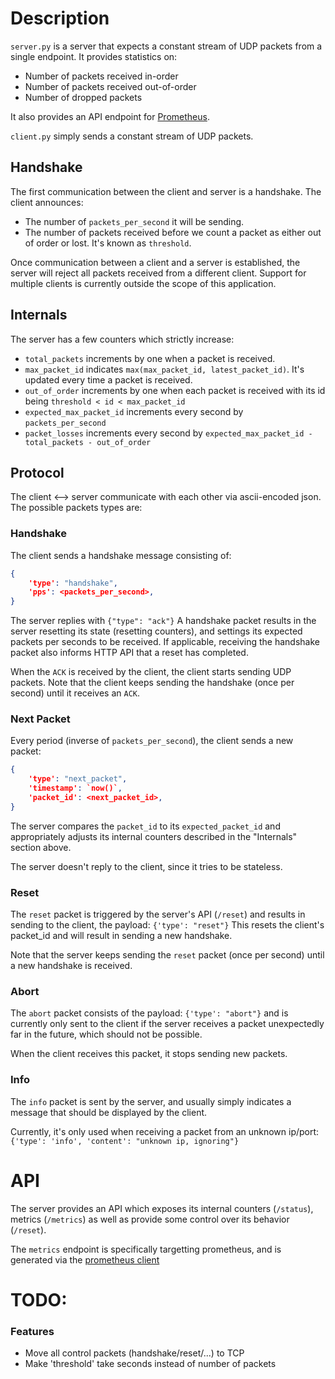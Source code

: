 # Description
`server.py` is a server that expects a constant stream of UDP packets
from a single endpoint. It provides statistics on:

- Number of packets received in-order
- Number of packets received out-of-order
- Number of dropped packets

It also provides an API endpoint for [Prometheus](https://prometheus.io/).

`client.py` simply sends a constant stream of UDP packets.


## Handshake
The first communication between the client and server is a handshake.
The client announces:

- The number of `packets_per_second` it will be sending.
- The number of packets received before we count a packet as either out
of order or lost. It's known as `threshold`.

Once communication between a client and a server is established, the
server will reject all packets received from a different client. Support
for multiple clients is currently outside the scope of this application.

## Internals
The server has a few counters which strictly increase:

- `total_packets` increments by one when a packet is received.
- `max_packet_id` indicates `max(max_packet_id, latest_packet_id)`.
 It's updated every time a packet is received.
- `out_of_order` increments by one when each packet is received with its
 id being `threshold < id < max_packet_id`
- `expected_max_packet_id` increments every second by `packets_per_second`
- `packet_losses` increments every second by
 `expected_max_packet_id - total_packets - out_of_order`

## Protocol

The client <--> server communicate with each other via ascii-encoded json.
The possible packets types are:

### Handshake

The client sends a handshake message consisting of:
```json
{
    'type': "handshake",
    'pps': <packets_per_second>,
}
```
The server replies with `{"type": "ack"}`
A handshake packet results in the server resetting its state (resetting
counters), and settings its expected packets per seconds to be received.
If applicable, receiving the handshake packet also informs HTTP API that
a reset has completed.

When the `ACK` is received by the client, the client starts sending UDP
packets. Note that the client keeps sending the handshake (once per
second) until it receives an `ACK`.

### Next Packet

Every period (inverse of `packets_per_second`), the client sends a new
packet:
```json
{
    'type': "next_packet",
    'timestamp': `now()`,
    'packet_id': <next_packet_id>,
}
```
The server compares the `packet_id` to its `expected_packet_id` and
appropriately adjusts its internal counters described in the "Internals"
section above.

The server doesn't reply to the client, since it tries to be stateless.

### Reset

The `reset` packet is triggered by the server's API (`/reset`) and
results in sending to the client, the payload: `{'type': "reset"}` This
resets the client's packet_id and will result in sending a new
handshake.

Note that the server keeps sending the `reset` packet (once per second)
until a new handshake is received.

### Abort

The `abort` packet consists of the payload: `{'type': "abort"}` and is
currently only sent to the client if the server receives a packet
unexpectedly far in the future, which should not be possible.

When the client receives this packet, it stops sending new packets.


### Info

The `info` packet is sent by the server, and usually simply indicates a
message that should be displayed by the client.

Currently, it's only
used when receiving a packet from an unknown ip/port:
`{'type': 'info', 'content': "unknown ip, ignoring"}`


# API
The server provides an API which exposes its internal counters (`/status`),
metrics (`/metrics`) as well as provide some control over its behavior
(`/reset`).

The `metrics` endpoint is specifically targetting prometheus, and is generated
via the [prometheus client](https://github.com/prometheus/client_python)


# TODO:

### Features

- Move all control packets (handshake/reset/...) to TCP
- Make 'threshold' take seconds instead of number of packets
